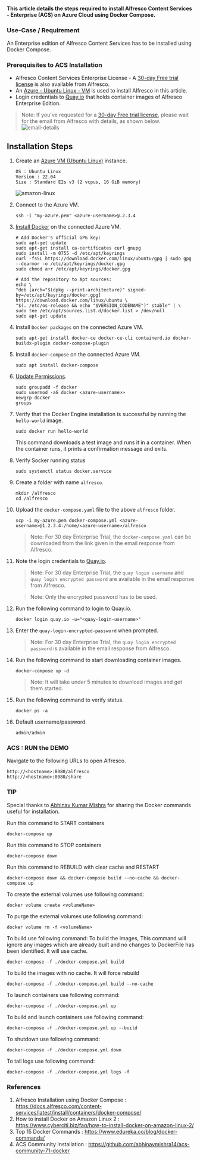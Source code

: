 #### This article details the steps required to install Alfresco Content Services - Enterprise (ACS) on Azure Cloud using Docker Compose.

### Use-Case / Requirement
An Enterprise edition of Alfresco Content Services has to be installed using Docker Compose.

### Prerequisites to ACS Installation

* Alfresco Content Services Enterprise License - A [30-day Free trial license](https://www.alfresco.com/platform/content-services-ecm/trial/download) is also available from Alfresco.
* An [Azure - Ubuntu Linux - VM](https://azure.microsoft.com/en-us/solutions/linux-on-azure/ubuntu/) is used to install Alfresco in this article.
* Login credentials to [Quay.io](https://quay.io/repository/) that holds container images of Alfresco Enterprise Edition.
> Note: If you've requested for a [30-day Free trial license](https://www.alfresco.com/platform/content-services-ecm/trial/download), please wait for the email from Alfresco with details, as shown below.
![email-details](assets/1.png)

## Installation Steps
1. Create an [Azure VM (Ubuntu Linux)](https://learn.microsoft.com/en-us/azure/virtual-machines/linux/quick-create-portal?tabs=ubuntu) instance.
   ```
   OS : Ubuntu Linux
   Version : 22.04
   Size : Standard E2s v3 (2 vcpus, 16 GiB memory)
   ```
   ![amazon-linux](assets/2.png)

2. Connect to the Azure VM.
   ```
   ssh -i "my-azure.pem" <azure-username>@.2.3.4
   ```

3. [Install Docker](https://docs.docker.com/engine/install/ubuntu/#install-using-the-repository) on the connected Azure VM.
   ```
   # Add Docker's official GPG key:
   sudo apt-get update
   sudo apt-get install ca-certificates curl gnupg
   sudo install -m 0755 -d /etc/apt/keyrings
   curl -fsSL https://download.docker.com/linux/ubuntu/gpg | sudo gpg --dearmor -o /etc/apt/keyrings/docker.gpg
   sudo chmod a+r /etc/apt/keyrings/docker.gpg

   # Add the repository to Apt sources:
   echo \
   "deb [arch="$(dpkg --print-architecture)" signed-by=/etc/apt/keyrings/docker.gpg] https://download.docker.com/linux/ubuntu \
   "$(. /etc/os-release && echo "$VERSION_CODENAME")" stable" | \
   sudo tee /etc/apt/sources.list.d/docker.list > /dev/null
   sudo apt-get update
   ```

5. Install `Docker packages` on the connected Azure VM.
   ```
   sudo apt-get install docker-ce docker-ce-cli containerd.io docker-buildx-plugin docker-compose-plugin
   ```

5. Install `docker-compose` on the connected Azure VM.
   ```
   sudo apt install docker-compose
   ```

7. [Update Permissions](https://phoenixnap.com/kb/docker-permission-denied).
   ```
   sudo groupadd -f docker
   sudo usermod -aG docker <azure-username>>
   newgrp docker
   groups
   ```

8. Verify that the Docker Engine installation is successful by running the `hello-world` image.
   ```
   sudo docker run hello-world
   ```
   This command downloads a test image and runs it in a container. When the container runs, it prints a confirmation message and exits.
   <br/>

7. Verify Socker running status 
   ```
   sudo systemctl status docker.service
   ```

8. Create a folder with name `alfresco`.
   ```
   mkdir /alfresco
   cd /alfresco
   ```   

9. Upload the `docker-compose.yaml` file to the above `alfresco` folder.
   ```
   scp -i my-azure.pem docker-compose.yml <azure-username>@1.2.3.4:/home/<azure-username>/alfresco
   ```
   > Note: For 30 day Enterprise Trial, the `docker-compose.yaml` can be downloaded from the link given in the email response from Alfresco.

10. Note the login credentials to [Quay.io](https://quay.io/repository/).
    > Note: For 30 day Enterprise Trial, the `quay login username` and `quay login encrypted password` are available in the email response from Alfresco.

    > Note: Only the encrypted password has to be used.

11. Run the following command to login to Quay.io.
    ```
    docker login quay.io -u="<quay-login-username>"
    ```

12. Enter the `quay-login-encrypted-password` when prompted.
    > Note: For 30 day Enterprise Trial, the `quay login encrypted password` is available in the email response from Alfresco.

13. Run the following command to start downloading container images.
    ```
    docker-compose up -d
    ```
    > Note: It will take under 5 minutes to download images and get them started.

14. Run the following command to verify status.
    ```
    docker ps -a
    ```

15. Default username/password.
    ```
    admin/admin
    ```

### ACS : RUN the DEMO
Navigate to the following URLs to open Alfresco.
```
http://<hostname>:8080/alfresco
http://<hostname>:8080/share
```

### TIP
Special thanks to [Abhinav Kumar Mishra](https://github.com/abhinavmishra14) for sharing the Docker commands useful for installation.

Run this command to START containers
```
docker-compose up
```

Run this command to STOP containers
```
docker-compose down
```

Run this command to REBUILD with clear cache and RESTART
```
docker-compose down && docker-compose build --no-cache && docker-compose up
```

To create the external volumes use following command:
```
docker volume create <volumeName>
```

To purge the external volumes use following command:
```
docker volume rm -f <volumeName>
```

To build use following command:
To build the images, This command will ignore any images which are already built and no changes to DockerFile has been identified. It will use cache.
```
docker-compose -f ./docker-compose.yml build
```

To build the images with no cache. It will force rebuild
```
docker-compose -f ./docker-compose.yml build --no-cache
```

To launch containers use following command:
```
docker-compose -f ./docker-compose.yml up
```

To build and launch containers use following command:
```
docker-compose -f ./docker-compose.yml up --build
```

To shutdown use following command:
```
docker-compose -f ./docker-compose.yml down
```

To tail logs use following command:
```
docker-compose -f ./docker-compose.yml logs -f
```

### References
1. Alfresco Installation using Docker Compose : https://docs.alfresco.com/content-services/latest/install/containers/docker-compose/
2. How to install Docker on Amazon Linux 2 : https://www.cyberciti.biz/faq/how-to-install-docker-on-amazon-linux-2/
3. Top 15 Docker Commands : https://www.edureka.co/blog/docker-commands/
4. ACS Community Installation : https://github.com/abhinavmishra14/acs-community-71-docker
